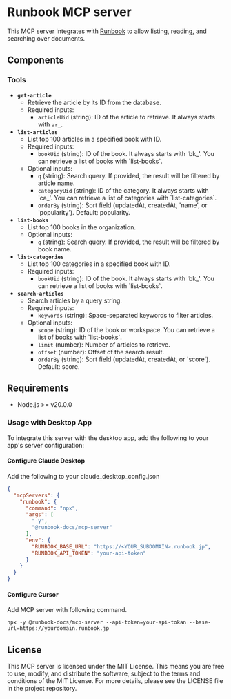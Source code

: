 # Runbook MCP server

This MCP server integrates with [Runbook](https://www.runbook.jp) to allow listing, reading, and searching over documents.

## Components

### Tools

- **`get-article`**
  - Retrieve the article by its ID from the database.
  - Required inputs:
    - `articleUid` (string): ID of the article to retrieve. It always starts with `ar_`.
- **`list-articles`**
  - List top 100 articles in a specified book with ID.
  - Required inputs:
    - `bookUid` (string): ID of the book. It always starts with 'bk_'. You can retrieve a list of books with \`list-books\`.
  - Optional inputs:
    - `q` (string): Search query. If provided, the result will be filtered by article name.
    - `categoryUid` (string): ID of the category. It always starts with 'ca_'. You can retrieve a list of categories with \`list-categories\`.
    - `orderBy` (string): Sort field (updatedAt, createdAt, 'name', or 'popularity'). Default: popularity.
- **`list-books`**
  - List top 100 books in the organization.
  - Optional inputs:
    - `q` (string): Search query. If provided, the result will be filtered by book name.
- **`list-categories`**
  - List top 100 categories in a specified book with ID.
  - Required inputs:
    - `bookUid` (string): ID of the book. It always starts with 'bk_'. You can retrieve a list of books with \`list-books\`.
- **`search-articles`**
  - Search articles by a query string.
  - Required inputs:
    - `keywords` (string): Space-separated keywords to filter articles.
  - Optional inputs:
    - `scope` (string): ID of the book or workspace. You can retrieve a list of books with \`list-books\`.
    - `limit` (number): Number of articles to retrieve.
    - `offset` (number): Offset of the search result.
    - `orderBy` (string): Sort field (updatedAt, createdAt, or 'score'). Default: score.

## Requirements

- Node.js >= v20.0.0

### Usage with Desktop App

To integrate this server with the desktop app, add the following to your app's server configuration:

#### Configure Claude Desktop

Add the following to your claude_desktop_config.json

```json
{
  "mcpServers": {
    "runbook": {
      "command": "npx",
      "args": [
        "-y",
        "@runbook-docs/mcp-server"
      ],
      "env": {
        "RUNBOOK_BASE_URL": "https://<YOUR_SUBDOMAIN>.runbook.jp",
        "RUNBOOK_API_TOKEN": "your-api-token"
      }
    }
  }
}
```

#### Configure Cursor

Add MCP server with following command.

```
npx -y @runbook-docs/mcp-server --api-token=your-api-tokan --base-url=https://yourdomain.runbook.jp
```

## License

This MCP server is licensed under the MIT License. This means you are free to use, modify, and distribute the software, subject to the terms and conditions of the MIT License. For more details, please see the LICENSE file in the project repository.
